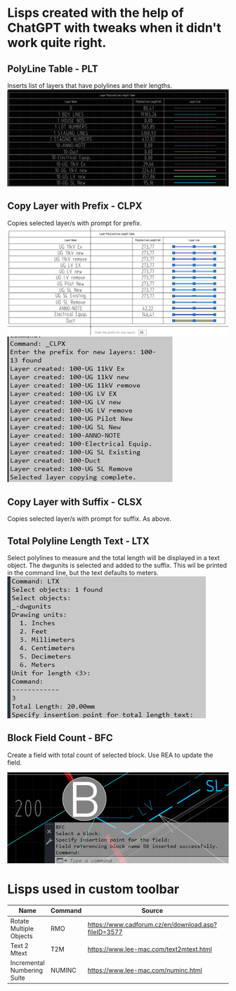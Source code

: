 # Lisps created with the help of ChatGPT with tweaks when it didn't work quite right.

## PolyLine Table - PLT

Inserts list of layers that have polylines and their lengths.
![alt text](images/image.png)
## Copy Layer with Prefix - CLPX

Copies selected layer/s with prompt for prefix.
![alt text](images/image-2.png)
![alt text](images/image-3.png)
## Copy Layer with Suffix - CLSX

Copies selected layer/s with prompt for suffix.  As above.

## Total Polyline Length Text - LTX

Select polylines to measure and the total length will be displayed in a text object.
The dwgunits is selected and added to the suffix.
This wil be printed in the command line, but the text defaults to meters.
![alt text](images/image-4.png)

## Block Field Count - BFC

Create a field with total count of selected block.
Use REA to update the field.

![alt text](images/image-5.png)

# Lisps used in custom toolbar

| Name                        | Command | Source                                              |   |   |
|-----------------------------|---------|-----------------------------------------------------|---|---|
| Rotate Multiple Objects     | RMO     | https://www.cadforum.cz/en/download.asp?fileID=3577 |   |   |
| Text 2 Mtext                | T2M     | https://www.lee-mac.com/text2mtext.html             |   |   |
| Incremental Numbering Suite | NUMINC  | https://www.lee-mac.com/numinc.html                 |   |   |